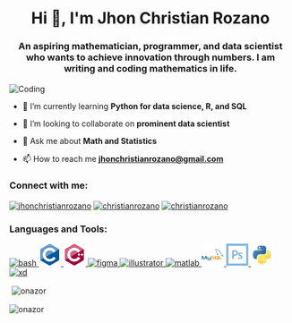 <h1 align="center">Hi 👋, I'm Jhon Christian Rozano</h1>
<h3 align="center">An aspiring mathematician, programmer, and data scientist who wants to achieve innovation through numbers. I am writing and coding mathematics in life.</h3>
<img align="center" alt="Coding" width="600" src="https://media4.giphy.com/media/qgQUggAC3Pfv687qPC/giphy.gif?cid=ecf05e47gmw2jvfudlbuzvdlh9ltaabgd61aiqcbliqa3zys&rid=giphy.gif&ct=g">

- 🌱 I’m currently learning **Python for data science, R, and SQL**

- 👯 I’m looking to collaborate on **prominent data scientist**

- 💬 Ask me about **Math and Statistics**

- 📫 How to reach me **jhonchristianrozano@gmail.com**

<h3 align="left">Connect with me:</h3>
<p align="left">
<a href="https://linkedin.com/in/jhonchristianrozano" target="blank"><img align="center" src="https://raw.githubusercontent.com/rahuldkjain/github-profile-readme-generator/master/src/images/icons/Social/linked-in-alt.svg" alt="jhonchristianrozano" height="30" width="40" /></a>
<a href="https://fb.com/christianrozano" target="blank"><img align="center" src="https://raw.githubusercontent.com/rahuldkjain/github-profile-readme-generator/master/src/images/icons/Social/facebook.svg" alt="christianrozano" height="30" width="40" /></a>
<a href="https://instagram.com/christianrozano" target="blank"><img align="center" src="https://raw.githubusercontent.com/rahuldkjain/github-profile-readme-generator/master/src/images/icons/Social/instagram.svg" alt="christianrozano" height="30" width="40" /></a>
</p>

<h3 align="left">Languages and Tools:</h3>
<p align="left"> <a href="https://www.gnu.org/software/bash/" target="_blank" rel="noreferrer"> <img src="https://www.vectorlogo.zone/logos/gnu_bash/gnu_bash-icon.svg" alt="bash" width="40" height="40"/> </a> <a href="https://www.cprogramming.com/" target="_blank" rel="noreferrer"> <img src="https://raw.githubusercontent.com/devicons/devicon/master/icons/c/c-original.svg" alt="c" width="40" height="40"/> </a> <a href="https://www.w3schools.com/cpp/" target="_blank" rel="noreferrer"> <img src="https://raw.githubusercontent.com/devicons/devicon/master/icons/cplusplus/cplusplus-original.svg" alt="cplusplus" width="40" height="40"/> </a> <a href="https://www.figma.com/" target="_blank" rel="noreferrer"> <img src="https://www.vectorlogo.zone/logos/figma/figma-icon.svg" alt="figma" width="40" height="40"/> </a> <a href="https://www.adobe.com/in/products/illustrator.html" target="_blank" rel="noreferrer"> <img src="https://www.vectorlogo.zone/logos/adobe_illustrator/adobe_illustrator-icon.svg" alt="illustrator" width="40" height="40"/> </a> <a href="https://www.mathworks.com/" target="_blank" rel="noreferrer"> <img src="https://upload.wikimedia.org/wikipedia/commons/2/21/Matlab_Logo.png" alt="matlab" width="40" height="40"/> </a> <a href="https://www.mysql.com/" target="_blank" rel="noreferrer"> <img src="https://raw.githubusercontent.com/devicons/devicon/master/icons/mysql/mysql-original-wordmark.svg" alt="mysql" width="40" height="40"/> </a> <a href="https://www.photoshop.com/en" target="_blank" rel="noreferrer"> <img src="https://raw.githubusercontent.com/devicons/devicon/master/icons/photoshop/photoshop-line.svg" alt="photoshop" width="40" height="40"/> </a> <a href="https://www.python.org" target="_blank" rel="noreferrer"> <img src="https://raw.githubusercontent.com/devicons/devicon/master/icons/python/python-original.svg" alt="python" width="40" height="40"/> </a> <a href="https://www.adobe.com/products/xd.html" target="_blank" rel="noreferrer"> <img src="https://cdn.worldvectorlogo.com/logos/adobe-xd.svg" alt="xd" width="40" height="40"/> </a> </p>

<p>&nbsp;<img align="center" src="https://github-readme-stats.vercel.app/api?username=onazor&show_icons=true&locale=en" alt="onazor" /></p>

<p><img align="center" src="https://github-readme-streak-stats.herokuapp.com/?user=onazor&" alt="onazor" /></p>
